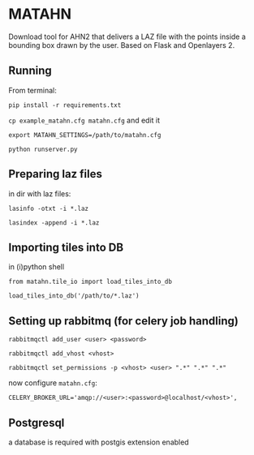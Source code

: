 MATAHN
=====

Download tool for AHN2 that delivers a LAZ file with the points inside a bounding box drawn by the user. Based on Flask and Openlayers 2.

Running
------
From terminal:

`pip install -r requirements.txt`

`cp example_matahn.cfg matahn.cfg` and edit it

`export MATAHN_SETTINGS=/path/to/matahn.cfg`

`python runserver.py`

Preparing laz files
------
in dir with laz files:

`lasinfo -otxt -i *.laz`

`lasindex -append -i *.laz`

Importing tiles into DB
------
in (i)python shell

`from matahn.tile_io import load_tiles_into_db`

`load_tiles_into_db('/path/to/*.laz')`

Setting up rabbitmq (for celery job handling)
------

`rabbitmqctl add_user <user> <password>`

`rabbitmqctl add_vhost <vhost>`

`rabbitmqctl set_permissions -p <vhost> <user> ".*" ".*" ".*"`

now configure `matahn.cfg`:

`CELERY_BROKER_URL='amqp://<user>:<password>@localhost/<vhost>',`

Postgresql
------
a database is required with postgis extension enabled 